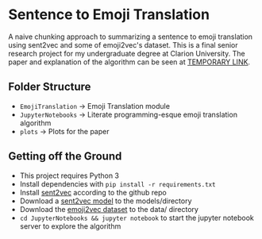 # Sentence to Emoji Translation
A naive chunking approach to summarizing a sentence to emoji translation using sent2vec and some of emoji2vec's dataset. This is a final senior research project for my undergraduate degree at Clarion University. The paper and explanation of the algorithm can be seen at [TEMPORARY LINK](https://www.authorea.com/users/269084/articles/396929-sentence-to-emoji-translation). 

## Folder Structure
- `EmojiTranslation` -> Emoji Translation module
- `JupyterNotebooks` -> Literate programming-esque emoji translation algorithm
- `plots` -> Plots for the paper

## Getting off the Ground
- This project requires Python 3
- Install dependencies with `pip install -r requirements.txt`
- Install [sent2vec](https://github.com/epfml/sent2vec/tree/6b0eddec0c95e6e7f6f06582700305957311bfb9) according to the github repo
- Download a [sent2vec model](https://github.com/epfml/sent2vec/tree/6b0eddec0c95e6e7f6f06582700305957311bfb9) to the models/directory
- Download the [emoji2vec dataset](https://github.com/uclnlp/emoji2vec/blob/fd3dcb60a06b530c755ed1f1c8157d505b80e844/data/raw_training_data/emoji_joined.txt) to the data/ directory
- `cd JupyterNotebooks && jupyter notebook` to start the jupyter notebook server to explore the algorithm

